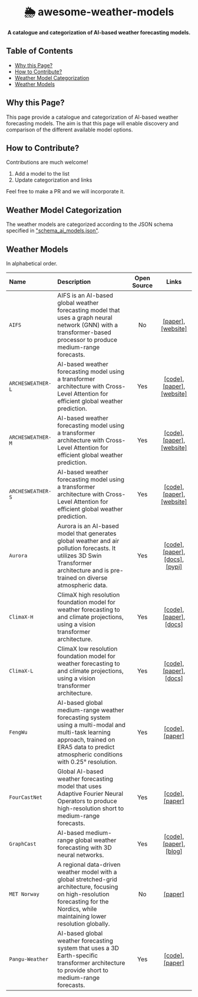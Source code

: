 <h1 align="center">
    🌦️ awesome-weather-models
    <br>
</h1>

<p align="center">
    <strong>A catalogue and categorization of AI-based weather forecasting models. 
   </strong>
</p>

## Table of Contents  
* [Why this Page?](#why-this-page)  
* [How to Contribute?](#how-to-contribute)  
* [Weather Model Categorization](#weather-model-categorization)  
* [Weather Models](#weather-models)  

## Why this Page?
This page provide a catalogue and categorization of AI-based weather forecasting models. The aim is that this page will enable discovery and comparison of the different available model options. 

## How to Contribute? 
Contributions are much welcome! 

1) Add a model to the list
2) Update categorization and links

Feel free to make a PR and we will incorporate it. 

## Weather Model Categorization
The weather models are categorized according to the JSON schema specified in ["schema_ai_models.json"](https://github.com/rebase-energy/awesome-weather-models/blob/main/schema_ai_models.json).

## Weather Models
In alphabetical order. 

| Name | Description | Open Source | Links |
| :--- | :--- | :---: | :---: |
|`AIFS`|AIFS is an AI-based global weather forecasting model that uses a graph neural network (GNN) with a transformer-based processor to produce medium-range forecasts.|No|[[paper]](https://arxiv.org/abs/2406.01465), [[website]](https://www.ecmwf.int/en/forecasts/dataset/aifs-machine-learning-data)|
|`ARCHESWEATHER-L`|AI-based weather forecasting model using a transformer architecture with Cross-Level Attention for efficient global weather prediction.|Yes|[[code]](https://github.com/gcouairon/ArchesWeather), [[paper]](https://arxiv.org/abs/2405.14527), [[website]](https://www.ecmwf.int/en/forecasts/dataset/aifs-machine-learning-data)|
|`ARCHESWEATHER-M`|AI-based weather forecasting model using a transformer architecture with Cross-Level Attention for efficient global weather prediction.|Yes|[[code]](https://github.com/gcouairon/ArchesWeather), [[paper]](https://arxiv.org/abs/2405.14527), [[website]](https://www.ecmwf.int/en/forecasts/dataset/aifs-machine-learning-data)|
|`ARCHESWEATHER-S`|AI-based weather forecasting model using a transformer architecture with Cross-Level Attention for efficient global weather prediction.|Yes|[[code]](https://github.com/gcouairon/ArchesWeather), [[paper]](https://arxiv.org/abs/2405.14527), [[website]](https://www.ecmwf.int/en/forecasts/dataset/aifs-machine-learning-data)|
|`Aurora`|Aurora is an AI-based model that generates global weather and air pollution forecasts. It utilizes 3D Swin Transformer architecture and is pre-trained on diverse atmospheric data.|Yes|[[code]](https://github.com/microsoft/aurora), [[paper]](https://arxiv.org/abs/2405.13063), [[docs]](https://microsoft.github.io/aurora/intro.html), [[pypi]](https://pypi.org/project/microsoft-aurora/)|
|`ClimaX-H`|ClimaX high resolution foundation model for weather forecasting to and climate projections, using a vision transformer architecture.|Yes|[[code]](https://github.com/microsoft/ClimaX), [[paper]](https://arxiv.org/abs/2301.10343), [[docs]](https://microsoft.github.io/climax/intro.html)|
|`ClimaX-L`|ClimaX low resolution foundation model for weather forecasting to and climate projections, using a vision transformer architecture.|Yes|[[code]](https://github.com/microsoft/ClimaX), [[paper]](https://arxiv.org/abs/2301.10343), [[docs]](https://microsoft.github.io/climax/intro.html)|
|`FengWu`|AI-based global medium-range weather forecasting system using a multi-modal and multi-task learning approach, trained on ERA5 data to predict atmospheric conditions with 0.25° resolution.|Yes|[[code]](https://github.com/OpenEarthLab/FengWu), [[paper]](https://arxiv.org/abs/2304.02948)|
|`FourCastNet`|Global AI-based weather forecasting model that uses Adaptive Fourier Neural Operators to produce high-resolution short to medium-range forecasts.|Yes|[[code]](https://github.com/NVlabs/FourCastNet), [[paper]](https://arxiv.org/abs/2202.11214)|
|`GraphCast`|AI-based medium-range global weather forecasting with 3D neural networks.|Yes|[[code]](https://github.com/deepmind/graphcast), [[paper]](https://arxiv.org/abs/2212.12794), [[blog]](https://deepmind.google/discover/blog/graphcast-ai-model-for-faster-and-more-accurate-global-weather-forecasting/)|
|`MET Norway`|A regional data-driven weather model with a global stretched-grid architecture, focusing on high-resolution forecasting for the Nordics, while maintaining lower resolution globally.|No|[[paper]](https://arxiv.org/abs/2409.02891)|
|`Pangu-Weather`|AI-based global weather forecasting system that uses a 3D Earth-specific transformer architecture to provide short to medium-range forecasts.|Yes|[[code]](https://github.com/198808xc/Pangu-Weather), [[paper]](https://arxiv.org/abs/2211.02556)|
